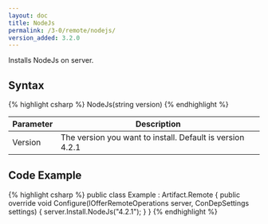 ```yaml
---
layout: doc
title: NodeJs
permalink: /3-0/remote/nodejs/
version_added: 3.2.0
---
```


Installs NodeJs on server.

## Syntax

{% highlight csharp %}
NodeJs(string version)
{% endhighlight %}

<table>
	<thead>
		<tr>
			<th>Parameter</th>
			<th>Description</th>
		</tr>
	</thead>
	<tbody>
    <tr>
      <td>Version</td>
      <td>The version you want to install. Default is version 4.2.1</td>
    </tr>
	</tbody>
</table>

## Code Example

{% highlight csharp %}
public class Example : Artifact.Remote
{
    public override void Configure(IOfferRemoteOperations server, ConDepSettings settings)
    {
        server.Install.NodeJs("4.2.1");
    }
}
{% endhighlight %}